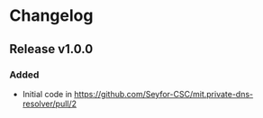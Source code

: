 # Changelog

## Release v1.0.0

### Added
* Initial code in https://github.com/Seyfor-CSC/mit.private-dns-resolver/pull/2

   